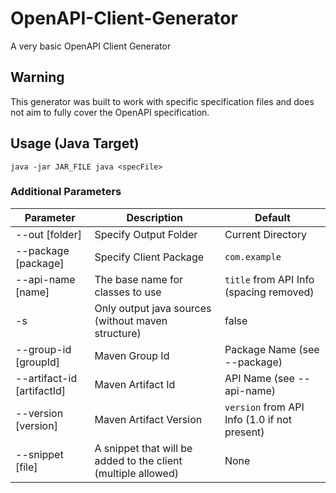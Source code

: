 # OpenAPI-Client-Generator
A very basic OpenAPI Client Generator

## Warning
This generator was built to work with specific specification files and does not aim to fully cover the OpenAPI specification.

## Usage (Java Target)
`java -jar JAR_FILE java <specFile>`

### Additional Parameters
Parameter | Description | Default
--- | --- | ---
--out [folder] | Specify Output Folder | Current Directory
--package [package] | Specify Client Package | `com.example`
--api-name [name] | The base name for classes to use | `title` from API Info (spacing removed)
-s | Only output java sources (without maven structure) | false
--group-id [groupId] | Maven Group Id | Package Name (see --package)
--artifact-id [artifactId] | Maven Artifact Id | API Name (see --api-name)
--version [version] | Maven Artifact Version | `version` from API Info (1.0 if not present)
--snippet [file] | A snippet that will be added to the client (multiple allowed) | None
